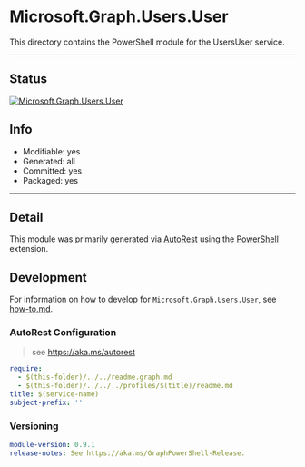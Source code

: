<!-- region Generated -->
# Microsoft.Graph.Users.User
This directory contains the PowerShell module for the UsersUser service.

---
## Status
[![Microsoft.Graph.Users.User](https://img.shields.io/powershellgallery/v/Microsoft.Graph.Users.User.svg?style=flat-square&label=Microsoft.Graph.Users.User "Microsoft.Graph.Users.User")](https://www.powershellgallery.com/packages/Microsoft.Graph.Users.User/)

## Info
- Modifiable: yes
- Generated: all
- Committed: yes
- Packaged: yes

---
## Detail
This module was primarily generated via [AutoRest](https://github.com/Azure/autorest) using the [PowerShell](https://github.com/Azure/autorest.powershell) extension.

## Development
For information on how to develop for `Microsoft.Graph.Users.User`, see [how-to.md](how-to.md).
<!-- endregion -->

### AutoRest Configuration

> see https://aka.ms/autorest

``` yaml
require:
  - $(this-folder)/../../readme.graph.md
  - $(this-folder)/../../../profiles/$(title)/readme.md
title: $(service-name)
subject-prefix: ''
```
### Versioning

``` yaml
module-version: 0.9.1
release-notes: See https://aka.ms/GraphPowerShell-Release.
```
